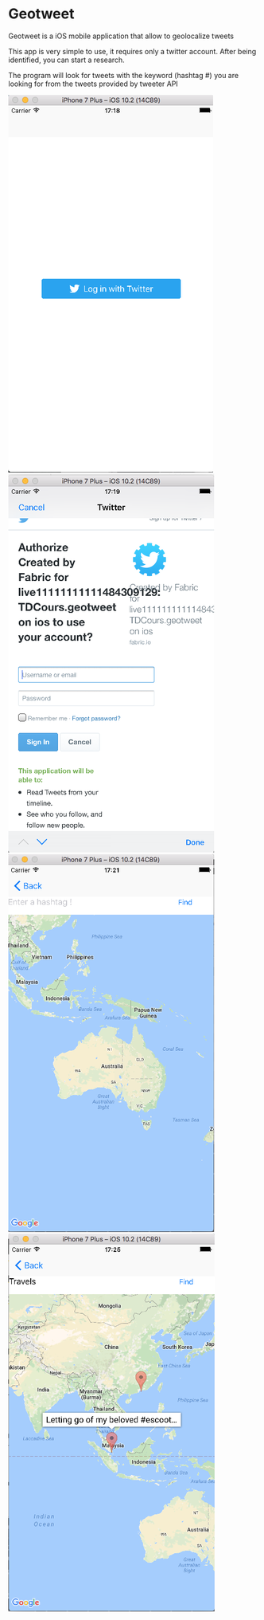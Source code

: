<h1>Geotweet</h1>
<p>Geotweet is a iOS mobile application that allow to geolocalize tweets<p>
<p>This app is very simple to use, it requires only a twitter account. After being identified, you can start a research.</p>
<p>The program will look for tweets with the keyword (hashtag #) you are looking for from the tweets provided by tweeter API</p>
<div style="display:ineline-block;">
<img src="https://github.com/sofianeOuafir/geotweet/blob/master/buttonTwitter.png?raw=true">
<img src="https://github.com/sofianeOuafir/geotweet/blob/master/connection.png?raw=true">
</div>

<div style="display:ineline-block;">
<img src="https://github.com/sofianeOuafir/geotweet/blob/master/home.png?raw=true">
<img src="https://github.com/sofianeOuafir/geotweet/blob/master/search.png?raw=true">
</div>

